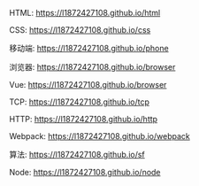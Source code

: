 HTML: https://l1872427108.github.io/html

CSS: https://l1872427108.github.io/css

移动端: https://l1872427108.github.io/phone

浏览器: https://l1872427108.github.io/browser

Vue: https://l1872427108.github.io/browser

TCP: https://l1872427108.github.io/tcp

HTTP: https://l1872427108.github.io/http

Webpack: https://l1872427108.github.io/webpack

算法: https://l1872427108.github.io/sf

Node: https://l1872427108.github.io/node

